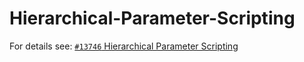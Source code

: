 # Hierarchical-Parameter-Scripting

For details see: [`#13746` Hierarchical Parameter Scripting](https://github.com/PowerShell/PowerShell/issues/13746)
